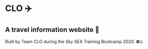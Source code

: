 # CLO ✈️

## A travel information website 📍

Built by Team CLO during the Sky SEA Training Bootcamp 2020. ⛔🤐
